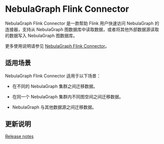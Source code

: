 # NebulaGraph Flink Connector

NebulaGraph Flink Connector 是一款帮助 Flink 用户快速访问 NebulaGraph 的连接器，支持从 NebulaGraph 图数据库中读取数据，或者将其他外部数据源读取的数据写入 NebulaGraph 图数据库。

更多使用说明请参见 [NebulaGraph Flink Connector](https://github.com/vesoft-inc/nebula-flink-connector)。

## 适用场景

NebulaGraph Flink Connector 适用于以下场景：

- 在不同的 NebulaGraph 集群之间迁移数据。

- 在同一个 NebulaGraph 集群内不同图空间之间迁移数据。

- NebulaGraph 与其他数据源之间迁移数据。

## 更新说明

[Release notes](https://github.com/vesoft-inc/nebula-flink-connector/releases/tag/{{flinkconnector.tag}})
